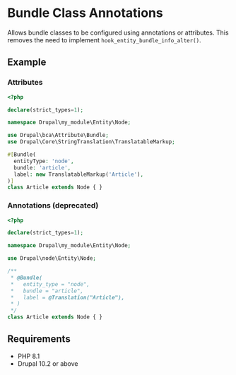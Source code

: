 # Bundle Class Annotations

Allows bundle classes to be configured using annotations or attributes. This
removes the need to implement `hook_entity_bundle_info_alter()`.

## Example

### Attributes

```php
<?php

declare(strict_types=1);

namespace Drupal\my_module\Entity\Node;

use Drupal\bca\Attribute\Bundle;
use Drupal\Core\StringTranslation\TranslatableMarkup;

#[Bundle(
  entityType: 'node',
  bundle: 'article',
  label: new TranslatableMarkup('Article'),
)]
class Article extends Node { }
```

### Annotations (deprecated)

```php
<?php

declare(strict_types=1);

namespace Drupal\my_module\Entity\Node;

use Drupal\node\Entity\Node;

/**
 * @Bundle(
 *   entity_type = "node",
 *   bundle = "article",
 *   label = @Translation("Article"),
 * )
 */
class Article extends Node { }
```

## Requirements

* PHP 8.1
* Drupal 10.2 or above
